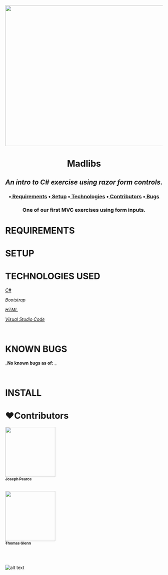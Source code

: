 <h1 align='center'><img width='900' height='450' src='http://www.wpcnhf.org/wp-content/uploads/2014/12/writing_letter.jpg'><br>


**<h1 align = 'center'>Madlibs**


*<h2 align ='center'>An intro to C# exercise using razor form controls.*


<h3 align ='center'>•<a href='#requirements'> Requirements</a> •<a href='#setup'> Setup</a> •<a href='#technologies-used'> Technologies</a> •<a href='#❤️contributors'> Contributors</a> •<a href='#known-bugs'> Bugs</a></h3>


<h3 align='center'>One of our first MVC exercises using form inputs.</h3>

# **REQUIREMENTS**

# **SETUP**

# **TECHNOLOGIES USED**

_[C#](https://docs.microsoft.com/en-us/dotnet/csharp/)_

_[Bootstrap](https://getbootstrap.com/)_

_[HTML](https://developer.mozilla.org/en-US/docs/Web/HTML)_

_[Visual Studio Code](https://code.visualstudio.com/)_

<br>

# **KNOWN BUGS**


_**No known bugs as of:** _

<br>

# **INSTALL**

# **❤️Contributors**

[<img src='https://coding-assets.s3-us-west-2.amazonaws.com/linked-in-images/joseph-pearce.jpeg' width='160px;'/><br /><sub><b>Joseph Pearce</b></sub>](https://www.linkedin.com/in/pjosephpearce/)<br />
<br>

[<img src='https://coding-assets.s3-us-west-2.amazonaws.com/linked-in-images/thomas-glenn.jpeg' width='160px;'/><br /><sub><b>Thomas Glenn</b></sub>](https://www.linkedin.com/in/glennergy/)

<br>

<br>

![alt text][logo]

[logo]: https://img.shields.io/bower/l/bootstrap 'MIT License'

